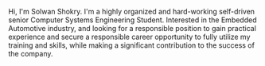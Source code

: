 Hi, I'm Solwan Shokry. I'm a highly organized and hard-working self-driven senior Computer Systems Engineering Student. Interested in the
Embedded Automotive industry, and looking for a responsible position to gain practical experience and secure a responsible career opportunity to fully utilize 
my training and skills, while making a significant contribution to the success of the company.
